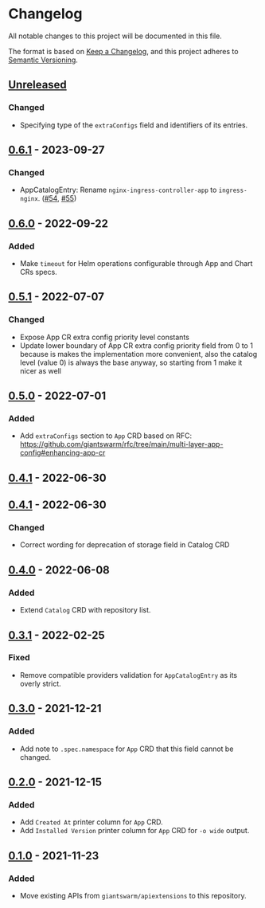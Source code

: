 # Changelog

All notable changes to this project will be documented in this file.

The format is based on [Keep a Changelog](https://keepachangelog.com/en/1.0.0/),
and this project adheres to [Semantic Versioning](https://semver.org/spec/v2.0.0.html).

## [Unreleased]

### Changed

- Specifying type of the `extraConfigs` field and identifiers of its entries.

## [0.6.1] - 2023-09-27

### Changed

- AppCatalogEntry: Rename `nginx-ingress-controller-app` to `ingress-nginx`. ([#54](https://github.com/giantswarm/apiextensions-application/pull/54), [#55](https://github.com/giantswarm/apiextensions-application/pull/55))

## [0.6.0] - 2022-09-22

### Added

- Make `timeout` for Helm operations configurable through App and Chart CRs specs.

## [0.5.1] - 2022-07-07

### Changed

- Expose App CR extra config priority level constants
- Update lower boundary of App CR extra config priority field from 0 to 1 because is makes the implementation more convenient, also the catalog level (value 0) is always the base anyway, so starting from 1 make it nicer as well

## [0.5.0] - 2022-07-01

### Added

- Add `extraConfigs` section to `App` CRD based on RFC: https://github.com/giantswarm/rfc/tree/main/multi-layer-app-config#enhancing-app-cr

## [0.4.1] - 2022-06-30

## [0.4.1] - 2022-06-30

### Changed

- Correct wording for deprecation of storage field in Catalog CRD

## [0.4.0] - 2022-06-08

### Added

- Extend `Catalog` CRD with repository list.

## [0.3.1] - 2022-02-25

### Fixed

- Remove compatible providers validation for `AppCatalogEntry` as its overly strict.

## [0.3.0] - 2021-12-21

### Added

- Add note to `.spec.namespace` for `App` CRD that this field cannot be changed.

## [0.2.0] - 2021-12-15

### Added

- Add `Created At` printer column for `App` CRD.
- Add `Installed Version` printer column for `App` CRD for `-o wide` output.

## [0.1.0] - 2021-11-23

### Added

- Move existing APIs from `giantswarm/apiextensions` to this repository.


[Unreleased]: https://github.com/giantswarm/apiextensions-application/compare/v0.6.1...HEAD
[0.6.1]: https://github.com/giantswarm/apiextensions-application/compare/v0.6.0...v0.6.1
[0.6.0]: https://github.com/giantswarm/apiextensions-application/compare/v0.5.1...v0.6.0
[0.5.1]: https://github.com/giantswarm/apiextensions-application/compare/v0.5.0...v0.5.1
[0.5.0]: https://github.com/giantswarm/apiextensions-application/compare/v0.4.1...v0.5.0
[0.4.1]: https://github.com/giantswarm/apiextensions-application/compare/v0.4.1...v0.4.1
[0.4.1]: https://github.com/giantswarm/apiextensions-application/compare/v0.4.0...v0.4.1
[0.4.0]: https://github.com/giantswarm/apiextensions-application/compare/v0.3.1...v0.4.0
[0.3.1]: https://github.com/giantswarm/apiextensions-application/compare/v0.3.0...v0.3.1
[0.3.0]: https://github.com/giantswarm/apiextensions-application/compare/v0.2.0...v0.3.0
[0.2.0]: https://github.com/giantswarm/apiextensions-application/compare/v0.1.0...v0.2.0
[0.1.0]: https://github.com/giantswarm/apiextensions-application/releases/tag/v0.1.0
